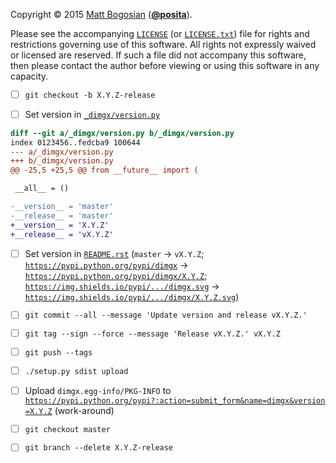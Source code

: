 <!--- -*- encoding: utf-8; grammar-ext: md; mode: markdown -*-
  >>>>>>>>>>>>>>>>>>>>>>>>>>>>>>>>>>><<<<<<<<<<<<<<<<<<<<<<<<<<<<<<<<<<<
  >>>>>>>>>>>>>>>> IMPORTANT: READ THIS BEFORE EDITING! <<<<<<<<<<<<<<<<
  >>>>>>>>>>>>>>>>>>>>>>>>>>>>>>>>>>><<<<<<<<<<<<<<<<<<<<<<<<<<<<<<<<<<<
  Please keep each sentence on its own unwrapped line.
  It looks like crap in a text editor, but it has no effect on rendering, and it allows much more useful diffs.
  Thank you! -->

  Copyright © 2015 [Matt Bogosian](mailto:mtb19@columbia.edu?Subject=dimgx) ([**@posita**](https://github.com/posita)).

  Please see the accompanying [`LICENSE`](LICENSE) (or [`LICENSE.txt`](LICENSE)) file for rights and restrictions governing use of this software.
  All rights not expressly waived or licensed are reserved.
  If such a file did not accompany this software, then please contact the author before viewing or using this software in any capacity.

- [ ] `git checkout -b X.Y.Z-release`

- [ ] Set version in [`_dimgx/version.py`](_dimgx/version.py)

```diff
diff --git a/_dimgx/version.py b/_dimgx/version.py
index 0123456..fedcba9 100644
--- a/_dimgx/version.py
+++ b/_dimgx/version.py
@@ -25,5 +25,5 @@ from __future__ import (

 __all__ = ()

-__version__ = 'master'
-__release__ = 'master'
+__version__ = 'X.Y.Z'
+__release__ = 'vX.Y.Z'
```

- [ ] Set version in [`README.rst`](README.rst) (`master` → `vX.Y.Z`; [`https://pypi.python.org/pypi/dimgx`](https://pypi.python.org/pypi/dimgx) → [`https://pypi.python.org/pypi/dimgx/X.Y.Z`](https://pypi.python.org/pypi/dimgx/X.Y.Z);  [`https://img.shields.io/pypi/.../dimgx.svg`](https://img.shields.io/pypi/.../dimgx.svg) →  [`https://img.shields.io/pypi/.../dimgx/X.Y.Z.svg`](https://img.shields.io/pypi/.../dimgx/X.Y.Z.svg))

- [ ] `git commit --all --message 'Update version and release vX.Y.Z.'`

- [ ] `git tag --sign --force --message 'Release vX.Y.Z.' vX.Y.Z`

- [ ] `git push --tags`

- [ ] `./setup.py sdist upload`

- [ ] Upload `dimgx.egg-info/PKG-INFO` to [`https://pypi.python.org/pypi?:action=submit_form&name=dimgx&version=X.Y.Z`](https://pypi.python.org/pypi?:action=submit_form&name=dimgx&version=X.Y.Z) (work-around)

- [ ] `git checkout master`

- [ ] `git branch --delete X.Y.Z-release`

